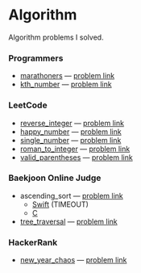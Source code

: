 # Algorithm

Algorithm problems I solved.

### Programmers

* [marathoners][marathoners] — [problem link][marathoners_problem]
* [kth_number][kth_number] — [problem link][kth_number_problem]

### LeetCode

* [reverse_integer][reverse_integer] — [problem link][reverse_integer_problem]
* [happy_number][happy_number] — [problem link][happy_number_problem]
* [single_number][single_number] — [problem link][single_number_problem]
* [roman_to_integer][roman_to_integer] — [problem link][roman_to_integer_problem]
* [valid_parentheses][valid_parentheses] — [problem link][valid_parentheses_problem]

### Baekjoon Online Judge

* ascending_sort — [problem link][ascending_sort_problem]
    * [Swift][ascending_sort_swift] (TIMEOUT)
    * [C][ascending_sort_c]
* [tree_traversal][tree_traversal] — [problem link][tree_traversal_problem]

### HackerRank

* [new_year_chaos][new_year_chaos] — [problem link][new_year_chaos_problem]


[marathoners]: https://github.com/seizze/algorithm/blob/master/marathoners/marathoners/main.swift
[marathoners_problem]: https://programmers.co.kr/learn/courses/30/lessons/42576
[reverse_integer]: https://github.com/seizze/algorithm/blob/master/reverse_integer/reverse_integer/Solution.swift
[reverse_integer_problem]: https://leetcode.com/problems/reverse-integer/
[kth_number]: https://github.com/seizze/algorithm/blob/master/kth_number/kth_number/main.swift
[kth_number_problem]: https://programmers.co.kr/learn/courses/30/lessons/42748?language=swift
[ascending_sort_swift]: https://github.com/seizze/algorithm/blob/master/ascending_sort/ascending_sort/main.swift
[ascending_sort_c]: https://github.com/seizze/algorithm/blob/master/ascending_sort_c/ascending_sort_c/main.c
[ascending_sort_problem]:https://www.acmicpc.net/problem/10989
[happy_number]: https://github.com/seizze/algorithm/blob/master/happy_number/happy_number/main.swift
[happy_number_problem]: https://leetcode.com/problems/happy-number/
[single_number]: https://github.com/seizze/algorithm/blob/master/single_number/single_number/main.swift
[single_number_problem]: https://leetcode.com/problems/single-number/
[tree_traversal]: https://github.com/seizze/algorithm/blob/master/tree_traversal/tree_traversal/main.swift
[tree_traversal_problem]: https://www.acmicpc.net/problem/1991
[roman_to_integer]: https://github.com/seizze/algorithm/blob/master/roman_to_integer/roman_to_integer/main.swift
[roman_to_integer_problem]: https://leetcode.com/problems/roman-to-integer/
[valid_parentheses]: https://github.com/seizze/algorithm/blob/master/valid_parentheses/valid_parentheses/main.swift
[valid_parentheses_problem]: https://leetcode.com/problems/valid-parentheses/
[new_year_chaos]: https://github.com/seizze/algorithm/blob/master/new_year_chaos/new_year_chaos/main.swift
[new_year_chaos_problem]: https://www.hackerrank.com/challenges/new-year-chaos/problem
